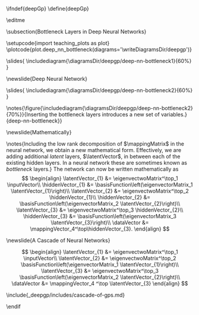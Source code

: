 \ifndef{deepGp}
\define{deepGp}

\editme

\subsection{Bottleneck Layers in Deep Neural Networks}

\setupcode{import teaching_plots as plot}
\plotcode{plot.deep_nn_bottleneck(diagrams='\writeDiagramsDir/deepgp')}


\slides{
\includediagram{\diagramsDir/deepgp/deep-nn-bottleneck1}{60%}
}

\newslide{Deep Neural Network}

\slides{
\includediagram{\diagramsDir/deepgp/deep-nn-bottleneck2}{60%}
}

\notes{\figure{\includediagram{\diagramsDir/deepgp/deep-nn-bottleneck2}{70%}}{Inserting the bottleneck layers introduces a new set of variables.}{deep-nn-bottleneck}}

\newslide{Mathematically}

\notes{Including the low rank decomposition of $\mappingMatrix$ in the neural network, we obtain a new mathematical form. Effectively, we are adding additional *latent* layers, $\latentVector$, in between each of the existing hidden layers. In a neural network these are sometimes known as *bottleneck* layers.} The network can now be written mathematically as
$$
\begin{align}
  \latentVector_{1} &= \eigenvectwoMatrix^\top_1 \inputVector\\
  \hiddenVector_{1} &= \basisFunction\left(\eigenvectorMatrix_1 \latentVector_{1}\right)\\
  \latentVector_{2} &= \eigenvectwoMatrix^\top_2 \hiddenVector_{1}\\
  \hiddenVector_{2} &= \basisFunction\left(\eigenvectorMatrix_2 \latentVector_{2}\right)\\
  \latentVector_{3} &= \eigenvectwoMatrix^\top_3 \hiddenVector_{2}\\
  \hiddenVector_{3} &= \basisFunction\left(\eigenvectorMatrix_3 \latentVector_{3}\right)\\
  \dataVector &= \mappingVector_4^\top\hiddenVector_{3}.
\end{align}
$$

\newslide{A Cascade of Neural Networks}

$$
\begin{align}
  \latentVector_{1} &= \eigenvectwoMatrix^\top_1 \inputVector\\
  \latentVector_{2} &= \eigenvectwoMatrix^\top_2 \basisFunction\left(\eigenvectorMatrix_1 \latentVector_{1}\right)\\
  \latentVector_{3} &= \eigenvectwoMatrix^\top_3 \basisFunction\left(\eigenvectorMatrix_2 \latentVector_{2}\right)\\
  \dataVector &= \mappingVector_4 ^\top \latentVector_{3}
\end{align}
$$

\include{_deepgp/includes/cascade-of-gps.md}

\endif
